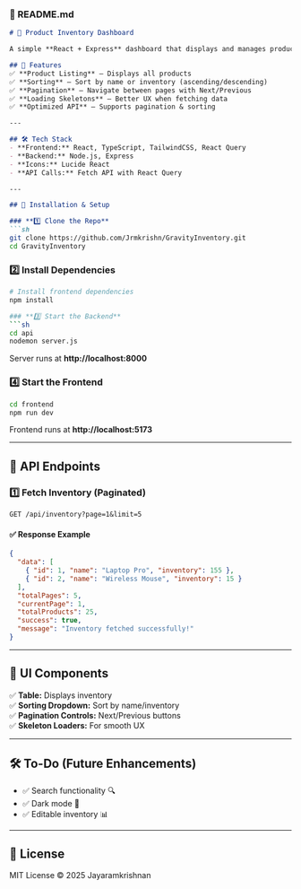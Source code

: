 ### **📌 README.md**
```md
# 🛒 Product Inventory Dashboard

A simple **React + Express** dashboard that displays and manages product inventory with sorting and pagination.

## 🚀 Features
✅ **Product Listing** – Displays all products  
✅ **Sorting** – Sort by name or inventory (ascending/descending)  
✅ **Pagination** – Navigate between pages with Next/Previous  
✅ **Loading Skeletons** – Better UX when fetching data  
✅ **Optimized API** – Supports pagination & sorting  

---

## 🛠️ Tech Stack
- **Frontend:** React, TypeScript, TailwindCSS, React Query
- **Backend:** Node.js, Express
- **Icons:** Lucide React
- **API Calls:** Fetch API with React Query

---

## 🔧 Installation & Setup

### **1️⃣ Clone the Repo**
```sh
git clone https://github.com/Jrmkrishn/GravityInventory.git
cd GravityInventory
```

### **2️⃣ Install Dependencies**
```sh
# Install frontend dependencies
npm install

### **3️⃣ Start the Backend**
```sh
cd api
nodemon server.js
```
Server runs at **http://localhost:8000**

### **4️⃣ Start the Frontend**
```sh
cd frontend
npm run dev
```
Frontend runs at **http://localhost:5173**

---

## 📡 API Endpoints

### **1️⃣ Fetch Inventory (Paginated)**
```http
GET /api/inventory?page=1&limit=5
```
#### ✅ **Response Example**
```json
{
  "data": [
    { "id": 1, "name": "Laptop Pro", "inventory": 155 },
    { "id": 2, "name": "Wireless Mouse", "inventory": 15 }
  ],
  "totalPages": 5,
  "currentPage": 1,
  "totalProducts": 25,
  "success": true,
  "message": "Inventory fetched successfully!"
}
```

---

## 🎨 UI Components
✅ **Table:** Displays inventory  
✅ **Sorting Dropdown:** Sort by name/inventory  
✅ **Pagination Controls:** Next/Previous buttons  
✅ **Skeleton Loaders:** For smooth UX  

---

## 🛠️ To-Do (Future Enhancements)
- ✅ Search functionality 🔍
- ✅ Dark mode 🌙
- ✅ Editable inventory 📊

---

## 📜 License
MIT License © 2025 Jayaramkrishnan
```

